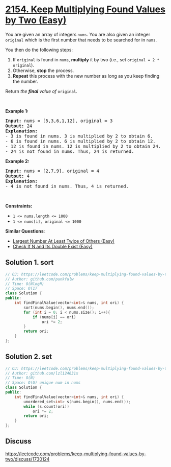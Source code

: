 # [2154. Keep Multiplying Found Values by Two (Easy)](https://leetcode.com/problems/keep-multiplying-found-values-by-two/)

<p>You are given an array of integers <code>nums</code>. You are also given an integer <code>original</code> which is the first number that needs to be searched for in <code>nums</code>.</p>

<p>You then do the following steps:</p>

<ol>
	<li>If <code>original</code> is found in <code>nums</code>, <strong>multiply</strong> it by two (i.e., set <code>original = 2 * original</code>).</li>
	<li>Otherwise, <strong>stop</strong> the process.</li>
	<li><strong>Repeat</strong> this process with the new number as long as you keep finding the number.</li>
</ol>

<p>Return <em>the <strong>final</strong> value of </em><code>original</code>.</p>

<p>&nbsp;</p>
<p><strong>Example 1:</strong></p>

<pre><strong>Input:</strong> nums = [5,3,6,1,12], original = 3
<strong>Output:</strong> 24
<strong>Explanation:</strong> 
- 3 is found in nums. 3 is multiplied by 2 to obtain 6.
- 6 is found in nums. 6 is multiplied by 2 to obtain 12.
- 12 is found in nums. 12 is multiplied by 2 to obtain 24.
- 24 is not found in nums. Thus, 24 is returned.
</pre>

<p><strong>Example 2:</strong></p>

<pre><strong>Input:</strong> nums = [2,7,9], original = 4
<strong>Output:</strong> 4
<strong>Explanation:</strong>
- 4 is not found in nums. Thus, 4 is returned.
</pre>

<p>&nbsp;</p>
<p><strong>Constraints:</strong></p>

<ul>
	<li><code>1 &lt;= nums.length &lt;= 1000</code></li>
	<li><code>1 &lt;= nums[i], original &lt;= 1000</code></li>
</ul>


**Similar Questions**:
* [Largest Number At Least Twice of Others (Easy)](https://leetcode.com/problems/largest-number-at-least-twice-of-others/)
* [Check If N and Its Double Exist (Easy)](https://leetcode.com/problems/check-if-n-and-its-double-exist/)

## Solution 1. sort

```cpp
// OJ: https://leetcode.com/problems/keep-multiplying-found-values-by-two/
// Author: github.com/punkfulw
// Time: O(NlogN)
// Space: O(1)
class Solution {
public:
    int findFinalValue(vector<int>& nums, int ori) {
        sort(nums.begin(), nums.end());
        for (int i = 0; i < nums.size(); i++){
            if (nums[i] == ori)
                ori *= 2;
        }
        return ori;
    }
};
```

## Solution 2. set

```cpp
// OJ: https://leetcode.com/problems/keep-multiplying-found-values-by-two/
// Author: github.com/lzl124631x
// Time: O(N)
// Space: O(U) unique num in nums
class Solution {
public:
    int findFinalValue(vector<int>& nums, int ori) {
        unordered_set<int> s(nums.begin(), nums.end());
        while (s.count(ori))
            ori *= 2;
        return ori;
    }
};
```


## Discuss

https://leetcode.com/problems/keep-multiplying-found-values-by-two/discuss/1730124

